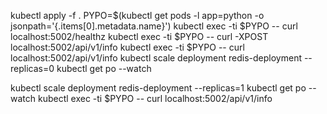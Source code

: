 kubectl apply -f .
PYPO=$(kubectl get pods -l app=python -o jsonpath='{.items[0].metadata.name}')
kubectl exec -ti $PYPO -- curl localhost:5002/healthz
kubectl exec -ti $PYPO -- curl -XPOST localhost:5002/api/v1/info
kubectl exec -ti $PYPO -- curl localhost:5002/api/v1/info
kubectl scale deployment redis-deployment --replicas=0 
kubectl get po --watch

kubectl scale deployment redis-deployment --replicas=1
kubectl get po --watch
kubectl exec -ti $PYPO -- curl localhost:5002/api/v1/info
